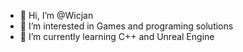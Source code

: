 - 👋 Hi, I’m @Wicjan
- 👀 I’m interested in Games and programing solutions
- 🌱 I’m currently learning C++ and Unreal Engine

<!---
Wicjan/Wicjan is a ✨ special ✨ repository because its `README.md` (this file) appears on your GitHub profile.
You can click the Preview link to take a look at your changes.
--->
